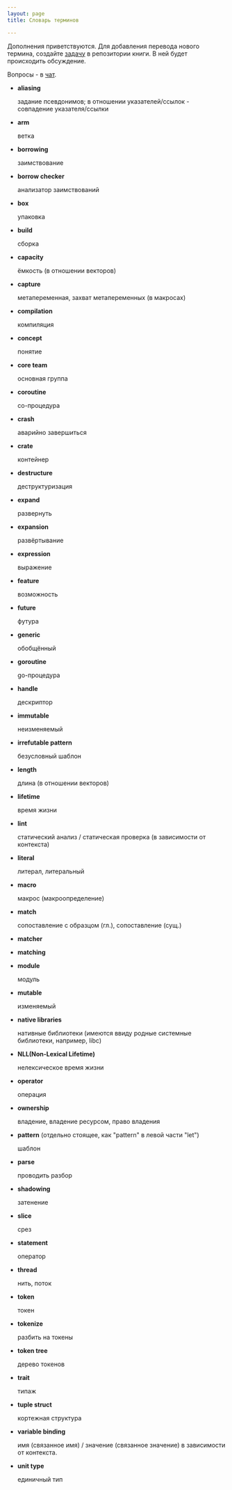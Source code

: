 ```yaml
---
layout: page
title: Словарь терминов

---
```


Дополнения приветствуются. Для добавления перевода нового термина,
создайте [задачу](https://github.com/ruRust/rust_book_ru/issues/new) в
репозитории книги. В ней будет происходить обсуждение.

Вопросы - в [чат](https://gitter.im/ruRust/rust_book_ru).

* **aliasing**

  задание псевдонимов; в отношении указателей/ссылок - совпадение указателя/ссылки
  
* **arm**

  ветка

* **borrowing**

  заимствование

* **borrow checker**

  анализатор заимствований

* **box**

  упаковка

* **build**

  сборка

* **capacity**

  ёмкость (в отношении векторов)

* **capture**

  метапеременная, захват метапеременных (в макросах)

* **compilation**

  компиляция

* **concept**

  понятие

* **core team**

  основная группа
  
* **coroutine**

  со-процедура

* **crash**

  аварийно завершиться
  
* **crate**

  контейнер

* **destructure**

  деструктуризация

* **expand**

  развернуть

* **expansion**

  развёртывание
  
* **expression**

  выражение

* **feature**

  возможность
  
* **future**

  футура

* **generic**

  обобщённый

* **goroutine**

  go-процедура  
  
* **handle**

  дескриптор

* **immutable**

  неизменяемый

* **irrefutable pattern**

  безусловный шаблон

* **length**

  длина (в отношении векторов)

* **lifetime**

  время жизни

* **lint**

  статический анализ / статическая проверка (в зависимости от контекста)

* **literal**

  литерал, литеральный
 
* **macro**

  макроc (макроопределение)

* **match**

  сопоставление с образцом (гл.), сопоставление (сущ.)

* **matcher**


* **matching**


* **module**

  модуль

* **mutable**

  изменяемый

* **native libraries**

  нативные библиотеки (имеются ввиду родные системные библиотеки, например, libc)

* **NLL(Non-Lexical Lifetime)**

  нелексическое время жизни

* **operator**

  операция

* **ownership**

  владение, владение ресурсом, право владения

* **pattern** (отдельно стоящее, как "pattern" в левой части "let")

  шаблон
  
* **parse**

  проводить разбор
  
* **shadowing**

  затенение

* **slice**

  срез

* **statement**

  оператор
  
* **thread**

  нить, поток

* **token**

  токен

* **tokenize**

  разбить на токены

* **token tree**

  дерево токенов

* **trait**

  типаж

* **tuple struct**

  кортежная структура

* **variable binding**

  имя (связанное имя) / значение (связанное значение) в зависимости от контекста.

* **unit type**

  единичный тип
